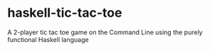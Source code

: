 # haskell-tic-tac-toe
A 2-player tic tac toe game on the Command Line using the purely functional Haskell language

